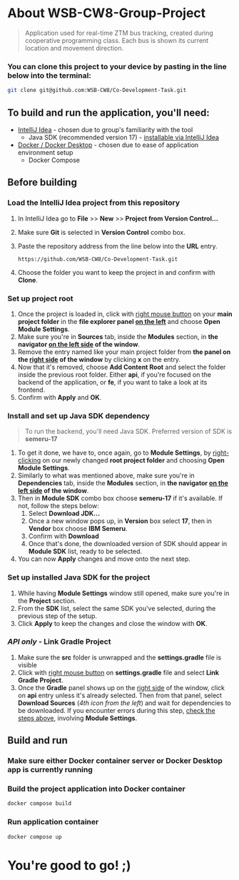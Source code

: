 # About WSB-CW8-Group-Project
> Application used for real-time ZTM bus tracking, created during cooperative programming class. Each bus is shown its current location and movement direction.

### You can clone this project to your device by pasting in the line below into the terminal:

```bash
git clone git@github.com:WSB-CW8/Co-Development-Task.git
```


## To build and run the application, you'll need:
* [IntelliJ Idea](https://www.jetbrains.com/idea/) - chosen due to group's familiarity with the tool
    * Java SDK (recommended version 17) - [installable via IntelliJ Idea](https://www.jetbrains.com/help/idea/sdk.html#change-project-sdk)
* [Docker / Docker Desktop](https://www.docker.com/) - chosen due to ease of application environment setup
    * Docker Compose

## Before building
### Load the IntelliJ Idea project from this repository
1. In IntelliJ Idea go to **File** >> **New** >> **Project from Version Control...**
2. Make sure **Git** is selected in **Version Control** combo box.
3. Paste the repository address from the line below into the **URL** entry.

    ```
    https://github.com/WSB-CW8/Co-Development-Task.git
    ```
4. Choose the folder you want to keep the project in and confirm with **Clone**.

### Set up project root
1. Once the project is loaded in, click with <u>right mouse button</u> on your **main project folder** in the **file explorer panel <u>on the left</u>** and choose **Open Module Settings**.
2. Make sure you're in **Sources** tab, inside the **Modules** section, in **the navigator <u>on the left side</u> of the window**.
3. Remove the entry named like your main project folder from **the panel on the <u>right side</u> of the window** by clicking **x** on the entry.
4. Now that it's removed, choose **Add Content Root** and select the folder inside the previous root folder. Either **api**, if you're focused on the backend of the application, or **fe**, if you want to take a look at its frontend.
5. Confirm with **Apply** and **OK**.

### Install and set up Java SDK dependency
> To run the backend, you'll need Java SDK.
Preferred version of SDK is **semeru-17**

1. To get it done, we have to, once again, go to **Module Settings**, by <u>right-clicking</u> on our newly changed **root project folder** and choosing **Open Module Settings**.
2. Similarly to what was mentioned above, make sure you're in **Dependencies** tab, inside the **Modules** section, in **the navigator <u>on the left side</u> of the window**.
3. Then in **Module SDK** combo box choose **semeru-17** if it's available. If not, follow the steps below:
    1. Select <b>Download JDK...</b>
    2. Once a new window pops up, in <b>Version</b> box select <b>17</b>, then in <b>Vendor</b> box choose <b>IBM Semeru</b>.
    3. Confirm with <b>Download</b>
    4. Once that's done, the downloaded version of SDK should appear in <b>Module SDK</b> list, ready to be selected.
4. You can now **Apply** changes and move onto the next step.
### Set up installed Java SDK for the project
1. While having **Module Settings** window still opened, make sure you're in the **Project** section.
2. From the **SDK** list, select the same SDK you've selected, during the previous step of the setup.
3. Click **Apply** to keep the changes and close the window with **OK**.
### _API only_ - Link Gradle Project
1. Make sure the **src** folder is unwrapped and the **settings.gradle** file is visible
2. Click with <u>right mouse button</u> on **settings.gradle** file and select **Link Gradle Project**.
3. Once the **Gradle** panel shows up on the <u>right side</u> of the window, click on **api** entry unless it's already selected. Then from that panel, select **Download Sources** (<i>4th icon from the left</i>) and wait for dependencies to be downloaded. If you encounter errors during this step, [check the steps above](#install-and-set-up-java-sdk-dependency), involving **Module Settings**.

## Build and run
### Make sure either Docker container server or Docker Desktop app is currently running
### Build the project application into Docker container
```bash
docker compose build
```

### Run application container

```bash
docker compose up
```

# You're good to go! ;)
